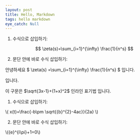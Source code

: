 ```yaml
---
layout: post
title: Hello, Markdown
tags: hello markdown
eye_catch: Null
---
```


<script type="text/javascript" src="http://cdn.mathjax.org/mathjax/latest/MathJax.js?config=TeX-AMS-MML_HTMLorMML"></script>

1. 수식으로 삽입하기:


$$ \zeta(s)=\sum_{i=1}^{\infty} \frac{1}{n^s} $$


2. 문단 안에 바로 수식 삽입하기:

안녕하세요 $ \zeta(s) =\sum_{i=1}^{\infty} \frac{1}{n^s} $ 입니다.

입니다.


이 구문은 $\sqrt{3x-1}+(1+x)^2$ 인라인 표기법 입니다.

1. 수식으로 삽입하기:


\\( x(t)=\frac{-b\pm \sqrt{{b}^{2}-4ac}}{2a} \\)


2. 문단 안에 바로 수식 삽입하기:


\\({e}^{i\pi}+1=0\\)
